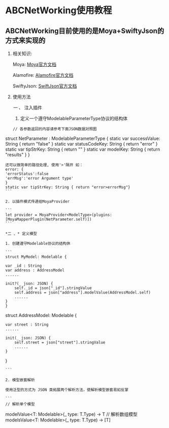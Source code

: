 # ABCNetWorking使用教程

## ABCNetWorking目前使用的是Moya+SwiftyJson的方式来实现的

1. 相关知识:
 	
 	Moya: [Moya官方文档](https://github.com/Moya/Moya)
   
   Alamofire: [Alamofire官方文档](https://github.com/Alamofire/Alamofire)
 
   SwiftyJson: [SwiftJson官方文档](https://github.com/SwiftyJSON/SwiftyJSON)
   
   
2. 使用方法

	*一 、* 注入插件
	
	1. 定义一个遵守ModelableParameterType协议的结构体

	```
	// 各参数返回的内容请参考下面JSON数据对照图
struct NetParameter : ModelableParameterType {
    static var successValue: String { return "false" }
    static var statusCodeKey: String { return "error" }
    static var tipStrKey: String { return "" }
    static var modelKey: String { return "results" }
}

	还可以做简单的路径处理, 使用'>'隔开 如：
	error: {
    'errorStatus':false
    'errMsg':'error Argument type'
    }
    static var tipStrKey: String { return "error>errorMsg"}
	```
	
	2. 以插件模式传递给MoyaProvider

	```
	let provider = MoyaProvider<ModelType>(plugins: [MoyaMapperPlugin(NetParameter.self)])
	```
	
	*二 、* 定义模型
	
	1. 创建遵守Modelable协议的结构休

	```
	struct MyModel: Modelable {
    
    var _id : String
    var address : AddressModel
    ......
    
    init?(_ json: JSON) {
        self._id = json["_id"].stringValue
        self.address = json["address"].modelValue(AddressModel.self)
        ......
    }
	}
struct AddressModel: Modelable {
    
    var street : String
    ......
    
    init(_ json: JSON) {
        self.street = json["street"].stringValue
        ......
    }
}

	```
	
	2. 模型嵌套解析

	使用泛型的方式为 JSON 类拓展两个解析方法，使解析模型嵌套易如反掌
	
	```
	// 解析单个模型
modelValue<T: Modelable>(_ type: T.Type) -> T
// 解析数组模型
modelsValue<T: Modelable>(_ type: T.Type) -> [T]
```
	
	
